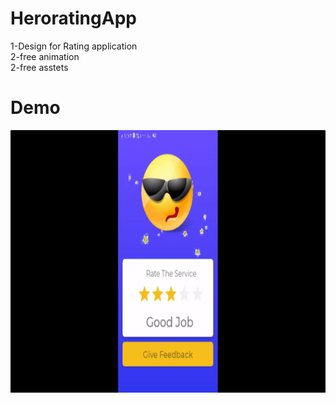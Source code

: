 # HeroratingApp
1-Design for Rating application  <br>
2-free animation <br>
2-free asstets 

# Demo
<p float="left">
<img src="https://github.com/ShamsEldeenAnd/images/blob/master/Rating%20App/ezgif.com-video-to-gif(1).gif" width="560" height="420" />
